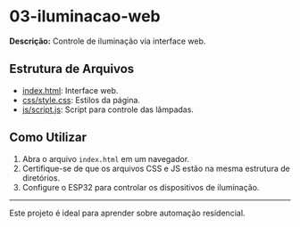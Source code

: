 # 03-iluminacao-web

**Descrição:** Controle de iluminação via interface web.

## Estrutura de Arquivos

- [index.html](index.html): Interface web.
- [css/style.css](css/style.css): Estilos da página.
- [js/script.js](js/script.js): Script para controle das lâmpadas.

## Como Utilizar

1. Abra o arquivo `index.html` em um navegador.
2. Certifique-se de que os arquivos CSS e JS estão na mesma estrutura de diretórios.
3. Configure o ESP32 para controlar os dispositivos de iluminação.

---

Este projeto é ideal para aprender sobre automação residencial.
